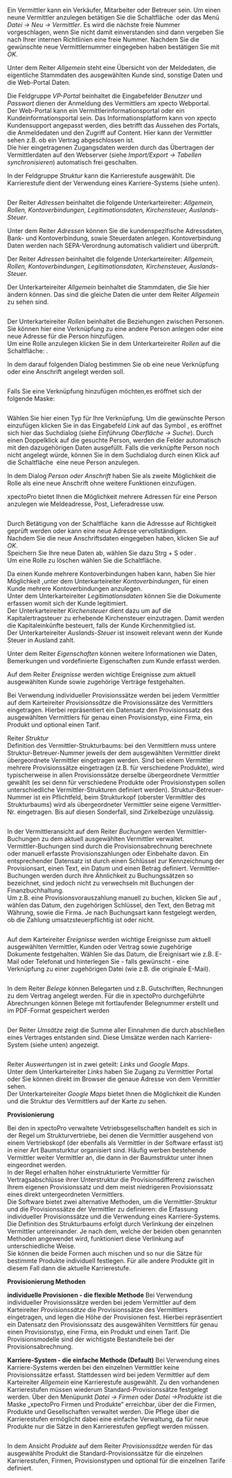 <!DOCTYPE html>
<html>
<head>
<meta charset="utf-8">
<meta name="viewport" content="width=device-width, initial-scale=1.0">
<title>300_Vermittler.md</title>
<link rel="stylesheet" href="https://stackedit.io/res-min/themes/base.css" />
<script type="text/javascript" src="https://cdn.mathjax.org/mathjax/latest/MathJax.js?config=TeX-AMS_HTML"></script>
</head>
<body><div class="container"><p>Ein Vermittler kann ein Verkäufer, Mitarbeiter oder Betreuer sein. Um einen neune Vermittler anzulegen betätigen Sie die Schaltfläche <img src="http://xpecto.github.io/docs/img/img_1431437056167.png" alt="" title=""> oder das Menü <em>Datei → Neu → Vermittler</em>. Es wird die nächste freie Nummer vorgeschlagen, wenn Sie nicht damit einverstanden sind dann vergeben Sie nach Ihrer internen Richtlinien eine freie Nummer.  Nachdem Sie die gewünschte neue Vermittlernummer eingegeben haben bestätigen Sie mit <em>OK</em>. </p>

<p>Unter dem Reiter <em>Allgemein</em> steht eine Übersicht von der Meldedaten, die eigentliche Stammdaten des ausgewählten Kunde sind, sonstige Daten und die Web-Portal Daten. </p>

<p>Die Feldgruppe <em>VP-Portal</em> beinhaltet die Eingabefelder <em>Benutzer</em> und <em>Passwort</em> dienen der Anmeldung des Vermittlers am xpecto Webportal.  <br>
Der Web-Portal kann ein Vermittlerinformationsportal oder ein Kundeinformationsportal sein.  Das Informationsplatform kann von xpecto Kundensupport angepasst werden, dies betrifft das Aussehen des Portals, die Anmeldedaten und den Zugriff auf Content. Hier kann der Vermittler sehen z.B. ob ein Vertrag abgeschlossen ist.  <br>
Die hier eingetragenen Zugangsdaten werden durch das Übertragen der Vermittlerdaten auf den Webserver (siehe <em>Import/Export → Tabellen synchronisieren</em>) automatisch frei geschalten.</p>

<p>In der Feldgruppe <em>Struktur</em> kann die Karrierestufe ausgewählt. Die Karrierestufe dient der Verwendung eines Karriere-Systems (siehe unten).</p>

<p><img src="http://xpecto.github.io/docs/img/img_1439192012840.png" alt="" title=""></p>

<p>Der Reiter <em>Adressen</em> beinhaltet die folgende Unterkarteireiter: <em>Allgemein, Rollen, Kontoverbindungen, Legitimationsdaten, Kirchensteuer, Auslands-Steuer</em>.</p>

<p>Unter dem Reiter <em>Adressen</em> können Sie die kundenspezifische Adressdaten, Bank- und Kontoverbindung, sowie Steuerdaten anlegen.  Kontoverbindung Daten werden nach  SEPA-Verordnung automatisch validiert und überprüft.  </p>

<p>Der Reiter <em>Adressen</em> beinhaltet die folgende Unterkarteireiter: <em>Allgemein, Rollen, Kontoverbindungen, Legitimationsdaten, Kirchensteuer, Auslands-Steuer.</em></p>

<p>Der Unterkarteireiter <em>Allgemein</em> beinhaltet die Stammdaten, die Sie hier ändern können. Das sind die gleiche Daten die unter dem Reiter <em>Allgemein</em> zu sehen sind.</p>

<p><img src="http://xpecto.github.io/docs/img/img_1438761904085.png" alt="" title=""></p>

<p>Der Unterkarteireiter <em>Rollen</em> beinhaltet die Beziehungen zwischen Personen. Sie können hier eine Verknüpfung zu eine andere Person anlegen oder eine neue Adresse für die Person hinzufügen.  <br>
Um eine Rolle anzulegen klicken Sie in dem Unterkarteireiter <em>Rollen</em> auf die Schaltfläche:  <img src="http://xpecto.github.io/docs/img/img046.png" alt="" title="">. </p>

<p>In dem darauf folgenden Dialog bestimmen Sie ob eine neue Verknüpfung oder eine Anschrift angelegt werden soll.</p>

<p><img src="http://xpecto.github.io/docs/img/img_1438074839670.png" alt="" title=""></p>

<p>Falls Sie eine Verknüpfung hinzufügen möchten,es eröffnet sich der folgende Maske:</p>

<p><img src="http://xpecto.github.io/docs/img/img_1438084400120.png" alt="" title=""></p>

<p>Wählen Sie hier einen Typ für Ihre Verknüpfung. Um die gewünschte Person einzufügen klicken Sie in das Eingabefeld <em>Link</em> auf das Symbol <img src="http://xpecto.github.io/docs/img/img_1438327135428.png" alt="" title="">, es eröffnet sich hier das Suchdialog (siehe <em>Einführung Oberfläche → Suche</em>). Durch einen Doppelklick auf die gesuchte Person, werden die Felder automatisch mit den dazugehörigen Daten ausgefüllt. Falls die verknüpfte Person noch nicht angelegt würde, können Sie in dem Suchdialog durch einen Klick auf die Schaltfläche <img src="http://xpecto.github.io/docs/img/img_1438327864939.png" alt="" title=""> eine neue Person anzulegen.</p>

<p>In dem Dialog <em>Person oder Anschrift</em> haben Sie als zweite Möglichkeit die Rolle als  eine neue Anschrift ohne weitere Funktionen einzufügen. </p>

<p>xpectoPro bietet Ihnen die Möglichkeit mehrere Adressen für eine Person anzulegen wie Meldeadresse, Post, Lieferadresse usw. </p>

<p><img src="http://xpecto.github.io/docs/img/img_1438074994809.png" alt="" title=""></p>

<p>Durch Betätigung von der Schaltfläche <img src="http://xpecto.github.io/docs/img/img_1418999829813.png" alt="" title=""> kann die Adressse auf Richtigkeit geprüft werden oder kann eine neue Adresse vervollständigen.  <br>
Nachdem Sie die neue Anschriftsdaten eingegeben haben, klicken Sie auf <em>OK</em>.  <br>
Speichern Sie Ihre neue Daten ab,  wählen Sie  dazu Strg + S oder  <img src="http://xpecto.github.io/docs/img/img_1438089018212.png" alt="" title="">. <br>
Um eine Rolle zu löschen wählen Sie die Schaltfläche<img src="http://xpecto.github.io/docs/img/img_1438330503651.png" alt="" title="">.</p>

<p>Da einen Kunde mehrere Kontoverbindungen haben kann, haben Sie hier Möglichkeit ,unter dem Unterkarteireiter <em>Kontoverbindungen</em>, für einen Kunde mehrere Kontoverbindungen anzulegen. <br>
Unter dem Unterkarteireiter <em>Legitimationsdaten</em> können Sie die Dokumente erfassen womit sich der Kunde legitimiert. <br>
Der Unterkarteireiter <em>Kirchensteuer</em> dient dazu um auf die Kapitalertragsteuer zu erhebende Kirchensteuer einzutragen.  Damit werden die  Kapitaleinkünfte besteuert, falls der Kunde Kirchenmitglied ist.  <br>
Der Unterkarteireiter <em>Auslands-Steuer</em> ist insoweit relevant wenn der Kunde Steuer in Ausland zahlt.</p>

<p>Unter dem Reiter <em>Eigenschaften</em> können weitere Informationen wie Daten, Bemerkungen und vordefinierte Eigenschaften zum Kunde erfasst werden.</p>

<p>Auf dem Reiter <em>Ereignisse</em> werden wichtige Ereignisse zum aktuell ausgewählten Kunde sowie zugehörige Verträge festgehalten. </p>

<p>Bei Verwendung individueller Provisionssätze werden bei jedem Vermittler auf dem Karteireiter <em>Provisionssätze</em> die Provisionssätze des Vermittlers eingetragen. Hierbei repräsentiert ein Datensatz den Provisionssatz des ausgewählten Vermittlers für genau einen Provisionstyp, eine Firma, ein Produkt und optional einen Tarif. </p>

<p>Reiter <em>Struktur</em>  <br>
Definition des Vermittler-Strukturbaums: bei den Vermittlern muss untere Struktur-Betreuer-Nummer jeweils der dem ausgewählten Vermittler direkt übergeordnete Vermittler eingetragen werden. Sind bei einem Vermittler mehrere Provisionssätze eingetragen (z.B. für verschiedene Produkte), wird typischerweise in allen Provisionssätze derselbe übergeordnete Vermittler gewählt (es sei denn für verschiedene Produkte  oder Provisionstypen sollen unterschiedliche Vermittler-Strukturen definiert werden). Struktur-Betreuer-Nummer ist ein Pflichtfeld, beim Strukturkopf (oberster Vermittler des Strukturbaums) wird als übergeordneter Vermittler seine eigene Vermittler-Nr. eingetragen. Bis auf diesen Sonderfall, sind Zirkelbezüge unzulässig. </p>

<p><img src="http://xpecto.github.io/docs/img/img_1438602553303.png" alt="" title=""></p>

<p>In der Vermittleransicht auf dem Reiter <em>Buchungen</em> werden Vermittler-Buchungen zu dem aktuell ausgewählten Vermittler verwaltet. <br>
Vermittler-Buchungen sind durch die Provisionsabrechnung berechnete oder manuell erfasste Provisionszahlungen oder Einbehalte davon. Ein entsprechender Datensatz ist durch einen Schlüssel zur Kennzeichnung der Provisionsart, einen Text, ein Datum und einen Betrag definiert. Vermittler-Buchungen werden durch ihre Ähnlichkeit zu Buchungssätzen so bezeichnet, sind jedoch nicht zu verwechseln mit Buchungen der Finanzbuchhaltung. <br>
Um z.B. eine Provisionsvorauszahlung manuell zu buchen, klicken Sie auf <img src="http://xpecto.github.io/docs/img/img046.png" alt="" title="">, wählen das Datum, den zugehörigen Schlüssel, den Text, den Betrag mit Währung, sowie die Firma. Je nach Buchungsart kann festgelegt werden, ob die Zahlung umsatzsteuerpflichtig ist oder nicht.</p>

<p><img src="http://xpecto.github.io/docs/img/img_1438593920330.png" alt="" title=""></p>

<p>Auf dem Karteireiter <em>Ereignisse</em> werden wichtige Ereignisse zum aktuell ausgewählten Vermittler, Kunden oder Vertrag sowie zugehörige Dokumente festgehalten. Wählen Sie das Datum, die Ereignisart wie z.B. E-Mail oder Telefonat und hinterlegen Sie - falls gewünscht - eine Verknüpfung zu einer zugehörigen Datei (wie z.B. die originale E-Mail).</p>

<p><img src="http://xpecto.github.io/docs/img/img_1438594393957.png" alt="" title=""></p>

<p>In dem Reiter <em>Belege</em> können Belegarten und z.B. Gutschriften, Rechnungen zu dem Vertrag angelegt werden. Für die in xpectoPro durchgeführte Abrechnungen können Belege mit fortlaufender Belegnummer erstellt und im PDF-Format gespeichert werden</p>

<p><img src="http://xpecto.github.io/docs/img/img_1438594583641.png" alt="" title=""></p>

<p>Der Reiter <em>Umsätze</em> zeigt die Summe aller Einnahmen die durch abschließen eines Vertrages  entstanden sind. Diese Umsätze werden nach Karriere-System (siehe unten) angezeigt.</p>

<p><img src="http://xpecto.github.io/docs/img/img_1438764896853.png" alt="" title=""></p>

<p>Reiter <em>Auswertungen</em> ist in zwei geteilt: <em>Links</em> und <em>Google Maps</em>. <br>
Unter dem Unterkarteireiter <em>Links</em> haben Sie Zugang zu Vermittler Portal oder Sie können direkt im Browser die genaue Adresse von dem Vermittler sehen. <br>
Der Unterkarteireiter <em>Google Maps</em> bietet Ihnen die Möglichkeit die Kunden und die Struktur des Vermittlers auf der Karte zu sehen.</p>

<p><strong>Provisionierung</strong> </p>

<p>Bei den in xpectoPro verwaltete Vetriebsgesellschaften handelt es sich in der Regel um Strukturvertriebe, bei denen die Vermittler ausgehend von einem Vertriebskopf (der ebenfalls als Vermittler in der Software erfasst ist) in einer Art Baumsturktur organisiert sind. Häufig werben bestehende Vermittler weiter Vermittler an, die dann in der Baumstruktur unter ihnen eingeordnet werden.  <br>
In der Regel erhalten höher einstrukturierte Vermittler für Vertragsabschlüsse ihrer Unterstruktur die Provisionsdifferenz zwischen Ihrem eigenen Provisionssatz und dem meist niedrigeren Provisionssatz eines direkt untergeordneten Vermittlers. <br>
Die Software bietet zwei alternative Methoden, um die Vermittler-Struktur und die Provisionssätze der Vermittler zu definieren: die Erfassung individueller Provisionssätze und die Verwendung eines Karriere-Systems. Die Definition des Strukturbaums erfolgt durch Verlinkung der einzelnen Vermittler untereinander. Je nach dem, welche der beiden oben genannten Methoden angewendet wird, funktioniert diese Verlinkung auf unterschiedliche Weise. <br>
Sie können die beide Formen auch mischen und so nur die Sätze für bestimmte Produkte individuell festlegen. Für alle andere Produkte gilt in diesem Fall dann die aktuelle Karrierestufe.</p>

<p><strong>Provisionierung Methoden</strong></p>

<p><strong>individuelle Provisionen - die flexible Methode</strong> Bei Verwendung individueller Provisionssätze werden bei jedem Vermittler auf dem Karteireiter <em>Provisionssätze</em> die Provisionssätze des Vermittlers eingetragen, und legen die Höhe der Provisionen fest. Hierbei repräsentiert ein Datensatz den Provisionssatz des ausgewählten Vermittlers für genau einen Provisionstyp, eine Firma, ein Produkt und einen Tarif. Die Provisionsmodelle sind der wichtigste Bestandteile bei der Provisionsabrechnung.</p>

<p><strong>Karriere-System - die einfache Methode (Default)</strong> Bei Verwendung eines Karriere-Systems werden bei den einzelnen Vermittler keine Provisionssätze erfasst. Stattdessen wird bei jedem Vermittler auf dem Karteireiter <em>Allgemein</em> eine Karrierestufe ausgewählt. Zu den vorhandenen Karrierestufen müssen wiederum Standard-Provisionssätze festgelegt werden. Über den Menüpunkt <em>Datei  → Firmen</em> oder <em>Datei →Produkte</em> ist die Maske „xpectoPro Firmen und Produkte” erreichbar, über der die Firmen, Produkte und Gesellschaften verwaltet werden. Die Pflege über die Karrierestufen ermöglicht dabei eine einfache Verwaltung, da für neue Produkte nur die Sätze in den Karrierestufen gepflegt werden müssen. </p>

<p><img src="http://xpecto.github.io/docs/img/img_1438603327829.png" alt="" title=""></p>

<p>In dem Ansicht <em>Produkte</em> auf dem Reiter <em>Provisionssätze</em> werden für das ausgewählte Produkt die Standard-Provisionssätze für die einzelnen Karrierestufen, Firmen, Provisionstypen und optional für die einzelnen Tarife definiert.</p>

<p><img src="http://xpecto.github.io/docs/img/img_1440764807466.png" alt="" title=""></p></div></body>
</html>
